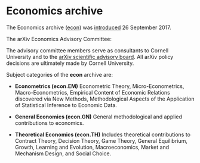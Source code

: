 Economics archive
==================================

The Economics archive ([econ](/archive/econ)) was
[introduced](announcement) 26 September 2017.

The arXiv Economics Advisory Committee:

The advisory committee members serve as consultants to Cornell University and to the [arXiv scientific advisory board](/help/scientific_ad_board). All arXiv policy decisions are ultimately made by Cornell University.

Subject categories of the **econ** archive are:

-   **Econometrics (econ.EM)**
    Econometric Theory, Micro-Econometrics, Macro-Econometrics, Empirical Content of Economic Relations discovered via New Methods, Methodological Aspects of the Application of Statistical Inference to Economic Data.

-   **General Economics (econ.GN)**
    General methodological and applied contributions to economics.

-   **Theoretical Economics (econ.TH)**
    Includes theoretical contributions to Contract Theory, Decision Theory, Game Theory, General Equilibrium, Growth, Learning and Evolution, Macroeconomics, Market and Mechanism Design, and Social Choice.
